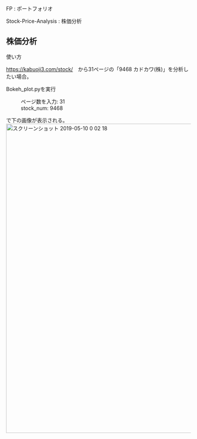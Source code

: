 FP : ポートフォリオ 

Stock-Price-Analysis : 株価分析


## 株価分析

使い方

<https://kabuoji3.com/stock/>　から31ページの「9468 カドカワ(株)」を分析したい場合。

Bokeh_plot.pyを実行

<dl>
  <dd>ページ数を入力: 31</dd>
  <dd>stock_num: 9468</dd>
</dl>
で下の画像が表示される。

<img width="842" alt="スクリーンショット 2019-05-10 0 02 18" src="https://user-images.githubusercontent.com/46915125/57464414-a5ef0f00-72b7-11e9-8238-f47569b7a915.png">


